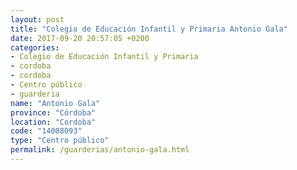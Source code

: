 ```yaml
---
layout: post
title: "Colegio de Educación Infantil y Primaria Antonio Gala"
date: 2017-09-20 20:57:05 +0200
categories:
- Colegio de Educación Infantil y Primaria
- cordoba
- cordoba
- Centro público
- guarderia
name: "Antonio Gala"
province: "Córdoba"
location: "Cordoba"
code: "14008093"
type: "Centro público"
permalink: /guarderias/antonio-gala.html
---
```


